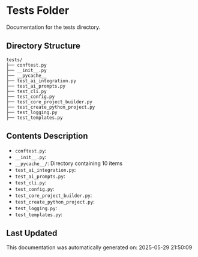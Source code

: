 <!-- filepath: /home/michaelnewham/Projects/create_python_project/tests/aboutthisfolder.md -->
# Tests Folder

Documentation for the tests directory.

## Directory Structure

```
tests/
├── conftest.py
├── __init__.py
├── __pycache__
├── test_ai_integration.py
├── test_ai_prompts.py
├── test_cli.py
├── test_config.py
├── test_core_project_builder.py
├── test_create_python_project.py
├── test_logging.py
├── test_templates.py
```

## Contents Description

- `conftest.py`: 
- `__init__.py`: 
- `__pycache__/`: Directory containing 10 items
- `test_ai_integration.py`: 
- `test_ai_prompts.py`: 
- `test_cli.py`: 
- `test_config.py`: 
- `test_core_project_builder.py`: 
- `test_create_python_project.py`: 
- `test_logging.py`: 
- `test_templates.py`: 

## Last Updated

This documentation was automatically generated on: 2025-05-29 21:50:09
